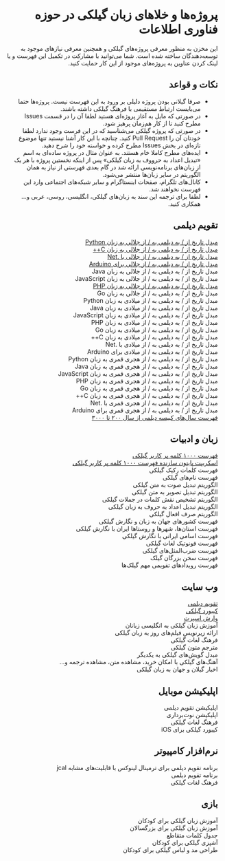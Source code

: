 <div dir="rtl">

# پروژه‌ها و خلاهای زبان گیلکی در حوزه فناوری اطلاعات
این مخزن به منظور معرفی پروژه‌های گیلکی و همچنین معرفی نیازهای موجود به توسعه‌دهندگان ساخته شده است. شما می‌توانید با مشارکت در تکمیل این فهرست و یا لینک کردن عناوین به پروژه‌های موجود از این کار حمایت کنید.
<br/>

## نکات و قواعد
* صرفا گیلانی بودن پروژه دلیلی بر ورود به این فهرست نیست. پروژه‌ها حتما می‌بایست ارتباط مستقیمی با فرهنگ گیلکی داشته باشند.
* در صورتی که مایل به آغاز پروژه‌ای هستید لطفا آن را در قسمت Issues مطرح کنید تا از کار هم‌زمان پرهیز شود.
* در صورتی که پروژه گیلکی می‌شناسید که در این فرست وجود ندارد لطفا خودتان آن را Pull Request کنید. چنانچه با این کار آشنا نیستید تنها موضوع تازه‌ای در بخش Issues مطرح کرده و خواسته خود را شرح دهید.
* ایده‌های مطرح کاملا خام هستند. به عنوان مثال در پروژه ساده‌ای به اسم «تبدیل اعداد به حرووف به زبان گیلکی» پس از اینکه نخستین پروژه با هر یک از زبان‌های برنامه‌نویسی ارائه شد در گام بعدی فهرستی از نیاز به همان الگوریتم در سایر زبان‌ها منتشر می‌شود.
* کانال‌های تلگرام، صفحات اینستاگرام و سایر شبکه‌های اجتماعی وارد این فهرست نخواهند شد.
* لطفا برای ترجمه این سند به زبان‌های گیلکی، انگلیسی، روسی، عربی و... همکاری کنید.


## تقویم دیلمی
[مبدل تاریخ از / به دیلمی به / از جلالی به زبان Python](https://github.com/Jangal/python-dilami-calendar)
<br/>
[مبدل تاریخ از / به دیلمی به / از جلالی به زبان C++](https://github.com/Jangal/Dilami-Calendar-C-)
<br/>
[مبدل تاریخ از / به دیلمی به / از جلالی با .Net](https://github.com/Jangal/Dilami-Calendar-.Net)
<br/>
[مبدل تاریخ از / به دیلمی به / از جلالی برای Arduino](https://github.com/Jangal/Dilami-Calendar-Arduino)
<br/>
مبدل تاریخ از / به دیلمی به / از جلالی به زبان Java
<br/>
مبدل تاریخ از / به دیلمی به / از جلالی به زبان JavaScript
<br/>
[مبدل تاریخ از / به دیلمی به / از جلالی به زبان PHP](https://github.com/Jangal/php-dilami-calendar)
<br/>
مبدل تاریخ از / به دیلمی به / از جلالی به زبان Go
<br/>
مبدل تاریخ از / به دیلمی به / از میلادی به زبان Python
<br/>
مبدل تاریخ از / به دیلمی به / از میلادی به زبان Java
<br/>
مبدل تاریخ از / به دیلمی به / از میلادی به زبان JavaScript
<br/>
مبدل تاریخ از / به دیلمی به / از میلادی به زبان PHP
<br/>
مبدل تاریخ از / به دیلمی به / از میلادی به زبان Go
<br/>
مبدل تاریخ از / به دیلمی به / از میلادی به زبان C++
<br/>
مبدل تاریخ از / به دیلمی به / از میلادی با .Net
<br/>
مبدل تاریخ از / به دیلمی به / از میلادی برای Arduino
<br/>
مبدل تاریخ از / به دیلمی به / از هجری قمری به زبان Python
<br/>
مبدل تاریخ از / به دیلمی به / از هجری قمری به زبان Java
<br/>
مبدل تاریخ از / به دیلمی به / از هجری قمری به زبان JavaScript
<br/>
مبدل تاریخ از / به دیلمی به / از هجری قمری به زبان PHP
<br/>
مبدل تاریخ از / به دیلمی به / از هجری قمری به زبان Go
<br/>
مبدل تاریخ از / به دیلمی به / از هجری قمری به زبان C++
<br/>
مبدل تاریخ از / به دیلمی به / از هجری قمری با .Net
<br/>
مبدل تاریخ از / به دیلمی به / از هجری قمری برای Arduino
<br/>
[فهرست سال‌های کبیسه دیلمی از سال ۲۰۰ تا ۳۰۰۰](https://github.com/LordArma/Dilami-Leap-Years)
<br/>


## زبان و ادبیات
[فهرست ۱۰۰۰ کلمه پر کاربر گیلکی](https://github.com/LordArma/Top-1000-Words-in-Gilaki)
<br/>
[اسکریپت پایتون سازنده فهرست ۱۰۰۰ کلمه پر کاربر گیلکی](https://github.com/LordArma/Top-1000-Words-in-Gilaki-Helper)
<br/>
فهرست کلمات رکیک گیلکی
<br/>
فهرست نام‌های گیلکی
<br/>
الگوریتم تبدیل صوت به متن گیلکی
<br/>
الگوریتم تبدیل تصویر به متن گیلکی
<br/>
الگوریتم تشخیص نقش کلمات در جملات گیلکی
<br/>
الگوریتم تبدیل اعداد به حروف به زبان گیلکی
<br/>
الگوریتم صرف افعال گیلکی
<br/>
فهرست کشورهای جهان به زبان و نگارش گیلکی
<br/>
فهرست استان‌ها، شهرها و روستاها ایران با نگارش گیلکی
<br/>
فهرست اسامی ایرانی با نگارش گیلکی
<br/>
فهرست فونوتیک لغات گیلکی
<br/>
فهرست ضرب‌المثل‌های گیلکی
<br/>
فهرست سخن بزرگان گیلک
<br/>
فهرست رویدادهای تقویمی مهم گیلک‌ها
<br/>


## وب سایت
[تقویم دیلمی](https://giltime.ir/)
<br/>
[کیبورد گیلکی](https://gilakikeyboard.ir/)
<br/>
[وارش اسپرت](https://varesh-sport.com)
<br/>
آموزش زبان گیلکی به انگلیسی زبانان
<br/>
ارائه زیرنویس فیلم‌های روز به زبان گیلکی
<br/>
فرهنگ لغات گیلکی
<br/>
مترجم متون گیلکی
<br/>
مبدل گویش‌های گیلکی به یکدیگر
<br/>
آهنگ‌های گیلکی با امکان خرید، مشاهده متن، مشاهده ترجمه و...
<br/>
اخبار گیلان و جهان به زبان گیلکی
<br/>

## اپلیکیشن موبایل
اپلیکیشن تقویم دیلمی
<br/>
اپلیکیشن نوت‌برداری
<br/>
فرهنگ لغات گیلکی
<br/>
کیبورد گیلکی برای iOS
<br/>


## نرم‌افزار کامپیوتر
برنامه تقویم دیلمی برای ترمینال لینوکس با قابلیت‌های مشابه jcal
<br/>
برنامه تقویم دیلمی
<br/>
فرهنگ لغات گیلکی
<br/>


## بازی
آموزش زبان گیلکی برای کودکان
<br/>
آموزش زبان گیلکی برای بزرگسالان
<br/>
جدول کلمات متقاطع
<br/>
آشپزی گیلکی برای کودکان
<br/>
طراحی مد و لباس گیلکی برای کودکان
<br/>
</div>
